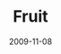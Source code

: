 ---
layout: message
category: message
series: "The Garden"
title: "Fruit"
date: 2009-11-08
audio-description: "Brian Tome discusses how growth naturally leads to reproduction and fruit."
audio: "http://s3.amazonaws.com/crossroadsaudiomessages/TheGarden5.mp3"
audio-title: "Reproduction"
audio-duration: "38&#58;48"
program-description: ""
program: "http://www.crossroads.net/players/media/hq/11_07-08_09Program.pdf"
program-title: "Reproduction (Program)"
notes-description: "Brian Tome discusses how growth naturally leads to reproduction and fruit. "
notes: "http://www.crossroads.net/players/media/hq/SN_11_07-08_09.pdf "
notes-title: "Reproduction (Study Notes)"
video-description: "Brian Tome discusses how growth naturally leads to reproduction and fruit."
video-title: "Reproduction"
video: "https://s3.amazonaws.com/crossroadsvideomessages/TheGarden5.mp4"
video-poster: "https://www.crossroads.net/uploadedfiles/TheGarden5-still.jpg"
---